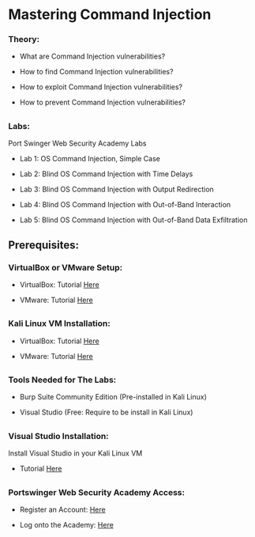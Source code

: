 # Mastering Command Injection

<h3> Theory: </h3>

- What are Command Injection vulnerabilities?

- How to find Command Injection vulnerabilities?

- How to exploit Command Injection vulnerabilities?

- How to prevent Command Injection vulnerabilities?

<h2></h2>

<h3>Labs: </h3>

Port Swinger Web Security Academy Labs

- Lab 1: OS Command Injection, Simple Case

- Lab 2: Blind OS Command Injection with Time Delays

- Lab 3: Blind OS Command Injection with Output Redirection

- Lab 4: Blind OS Command Injection with Out-of-Band Interaction

- Lab 5: Blind OS Command Injection with Out-of-Band Data Exfiltration

<h2></h2>

<h2>Prerequisites:</h2>

<h3>VirtualBox or VMware Setup:</h3>

- VirtualBox: Tutorial [Here](https://github.com/jefftsui1/Cybersecurity-Home-Labs/blob/main/Virtual-Machine/Oracle%20VirtualBox/Kali%20Linux.md)

- VMware: Tutorial [Here](https://github.com/jefftsui1/Cybersecurity-Home-Labs/blob/main/Virtual-Machine/VMware/Building%20Home-Lab.md)

<h2></h2>

<h3>Kali Linux VM Installation:</h3>

- VirtualBox: Tutorial [Here](https://github.com/jefftsui1/Cybersecurity-Home-Labs/blob/main/Virtual-Machine/Oracle%20VirtualBox/Kali%20Linux.md)

- VMware: Tutorial [Here](https://github.com/jefftsui1/Cybersecurity-Home-Labs/blob/main/Virtual-Machine/VMware/VMware%20Kali%20Linux%20Setup.md)

<h2></h2>

<h3>Tools Needed for The Labs:</h3>

- Burp Suite Community Edition (Pre-installed in Kali Linux)

- Visual Studio (Free: Require to be install in Kali Linux)

<h2></h2>

<h3>Visual Studio Installation:</h3>

Install Visual Studio in your Kali Linux VM

- Tutorial [Here](https://www.ceos3c.com/security/install-vscode-on-kali-linux-easiest-way/?expand_article=1)

<h2></h2>

<h3>Portswinger Web Security Academy Access:</h3>

- Register an Account: [Here](https://portswigger.net/users/register)

- Log onto the Academy: [Here](https://portswigger.net/users)
